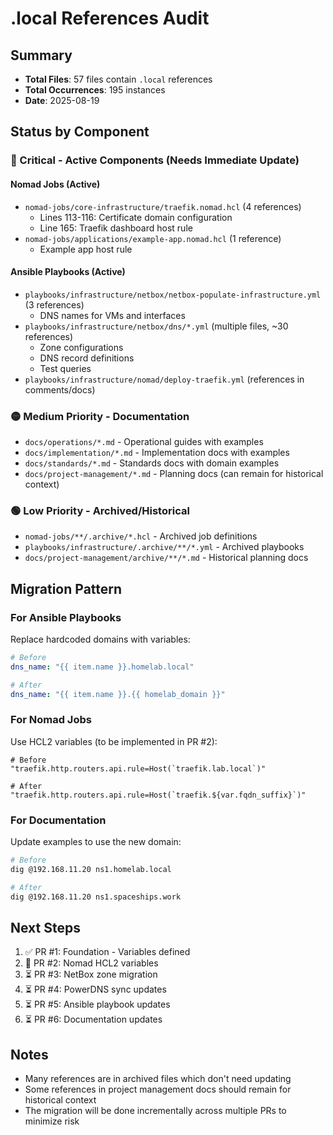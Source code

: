 # .local References Audit

## Summary
- **Total Files**: 57 files contain `.local` references
- **Total Occurrences**: 195 instances
- **Date**: 2025-08-19

## Status by Component

### 🔴 Critical - Active Components (Needs Immediate Update)

#### Nomad Jobs (Active)
- `nomad-jobs/core-infrastructure/traefik.nomad.hcl` (4 references)
  - Lines 113-116: Certificate domain configuration
  - Line 165: Traefik dashboard host rule
- `nomad-jobs/applications/example-app.nomad.hcl` (1 reference)
  - Example app host rule

#### Ansible Playbooks (Active)
- `playbooks/infrastructure/netbox/netbox-populate-infrastructure.yml` (3 references)
  - DNS names for VMs and interfaces
- `playbooks/infrastructure/netbox/dns/*.yml` (multiple files, ~30 references)
  - Zone configurations
  - DNS record definitions
  - Test queries
- `playbooks/infrastructure/nomad/deploy-traefik.yml` (references in comments/docs)

### 🟡 Medium Priority - Documentation
- `docs/operations/*.md` - Operational guides with examples
- `docs/implementation/*.md` - Implementation docs with examples
- `docs/standards/*.md` - Standards docs with domain examples
- `docs/project-management/*.md` - Planning docs (can remain for historical context)

### 🟢 Low Priority - Archived/Historical
- `nomad-jobs/**/.archive/*.hcl` - Archived job definitions
- `playbooks/infrastructure/.archive/**/*.yml` - Archived playbooks
- `docs/project-management/archive/**/*.md` - Historical planning docs

## Migration Pattern

### For Ansible Playbooks
Replace hardcoded domains with variables:
```yaml
# Before
dns_name: "{{ item.name }}.homelab.local"

# After
dns_name: "{{ item.name }}.{{ homelab_domain }}"
```

### For Nomad Jobs
Use HCL2 variables (to be implemented in PR #2):
```hcl
# Before
"traefik.http.routers.api.rule=Host(`traefik.lab.local`)"

# After
"traefik.http.routers.api.rule=Host(`traefik.${var.fqdn_suffix}`)"
```

### For Documentation
Update examples to use the new domain:
```bash
# Before
dig @192.168.11.20 ns1.homelab.local

# After
dig @192.168.11.20 ns1.spaceships.work
```

## Next Steps
1. ✅ PR #1: Foundation - Variables defined
2. 🔄 PR #2: Nomad HCL2 variables
3. ⏳ PR #3: NetBox zone migration
4. ⏳ PR #4: PowerDNS sync updates
5. ⏳ PR #5: Ansible playbook updates
6. ⏳ PR #6: Documentation updates

## Notes
- Many references are in archived files which don't need updating
- Some references in project management docs should remain for historical context
- The migration will be done incrementally across multiple PRs to minimize risk
